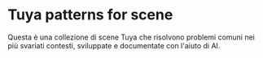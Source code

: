 # Tuya patterns for scene

Questa è una collezione di scene Tuya che risolvono problemi comuni nei più svariati contesti, sviluppate e documentate con l'aiuto di AI.
